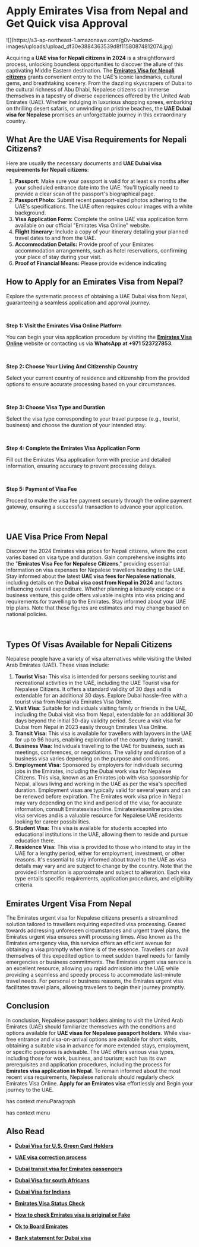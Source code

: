 <h1><strong>Apply Emirates Visa from Nepal and Get Quick visa Approval</strong></h1>
![](https://s3-ap-northeast-1.amazonaws.com/g0v-hackmd-images/uploads/upload_df30e3884363539d8f11580874812074.jpg)
<p><span style="font-weight: 400;">Acquiring a </span><strong>UAE visa for Nepali citizens in 2024</strong><span style="font-weight: 400;"> is a straightforward process, unlocking boundless opportunities to discover the allure of this captivating Middle Eastern destination. The </span><a href="https://www.emiratesvisaonline.com/emirates/nepal/nepal"><strong>Emirates Visa for Nepali citizens</strong></a><span style="font-weight: 400;"> grants convenient entry to the UAE's iconic landmarks, cultural gems, and breathtaking scenery. From the dazzling skyscrapers of Dubai to the cultural richness of Abu Dhabi, Nepalese citizens can immerse themselves in a tapestry of diverse experiences offered by the United Arab Emirates (UAE). Whether indulging in luxurious shopping sprees, embarking on thrilling desert safaris, or unwinding on pristine beaches, the </span><strong>UAE Dubai visa for Nepalese</strong><span style="font-weight: 400;"> promises an unforgettable journey in this extraordinary country.</span></p>
<h2><strong>What Are the UAE Visa Requirements for Nepali Citizens?</strong></h2>
<p><span style="font-weight: 400;">Here are usually the necessary documents and </span><strong>UAE Dubai visa requirements for Nepali citizens</strong><span style="font-weight: 400;">:</span></p>
<ol>
<li style="font-weight: 400;" aria-level="1"><strong>Passport:</strong><span style="font-weight: 400;"> Make sure your passport is valid for at least six months after your scheduled entrance date into the UAE. You'll typically need to provide a clear scan of the passport's biographical page.</span></li>
<li style="font-weight: 400;" aria-level="1"><strong>Passport Photo:</strong><span style="font-weight: 400;"> Submit recent passport-sized photos adhering to the UAE's specifications. The UAE often requires colour images with a white background.</span></li>
<li style="font-weight: 400;" aria-level="1"><strong>Visa Application Form:</strong><span style="font-weight: 400;"> Complete the online UAE visa application form available on our official "Emirates Visa Online" website.</span></li>
<li style="font-weight: 400;" aria-level="1"><strong>Flight Itinerary:</strong><span style="font-weight: 400;"> Include a copy of your itinerary detailing your planned travel dates to and from the UAE.</span></li>
<li style="font-weight: 400;" aria-level="1"><strong>Accommodation Details:</strong><span style="font-weight: 400;"> Provide proof of your Emirates accommodation arrangements, such as hotel reservations, confirming your place of stay during your visit.</span></li>
<li style="font-weight: 400;" aria-level="1"><strong>Proof of Financial Means:</strong><span style="font-weight: 400;"> Please provide evidence indicating&nbsp;</span></li>
</ol>
<h2><strong>How to Apply for an Emirates Visa from Nepal?</strong></h2>
<p><span style="font-weight: 400;">Explore the systematic process of obtaining a UAE Dubai visa from Nepal, guaranteeing a seamless application and approval journey.</span></p>
<p><span style="font-weight: 400;">&nbsp;</span></p>
<p><strong>Step 1: Visit the Emirates Visa Online Platform</strong></p>
<p><span style="font-weight: 400;">You can begin your visa application procedure by visiting the </span><a href="https://www.emiratesvisaonline.com/"><strong>Emirates Visa Online</strong></a><span style="font-weight: 400;"> website or contacting us via </span><strong>WhatsApp at +971 523727853.</strong></p>
<p><span style="font-weight: 400;">&nbsp;</span></p>
<p><strong>Step 2: Choose Your Living And Citizenship Country</strong></p>
<p><span style="font-weight: 400;">Select your current country of residence and citizenship from the provided options to ensure accurate processing based on your circumstances.</span></p>
<p><span style="font-weight: 400;">&nbsp;</span></p>
<p><strong>Step 3: Choose Visa Type and Duration</strong></p>
<p><span style="font-weight: 400;">Select the visa type corresponding to your travel purpose (e.g., tourist, business) and choose the duration of your intended stay.</span></p>
<p><span style="font-weight: 400;">&nbsp;</span></p>
<p><strong>Step 4: Complete the Emirates Visa Application Form</strong></p>
<p><span style="font-weight: 400;">Fill out the Emirates Visa application form with precise and detailed information, ensuring accuracy to prevent processing delays.</span></p>
<p><span style="font-weight: 400;">&nbsp;</span></p>
<p><strong>Step 5: Payment of Visa Fee</strong></p>
<p><span style="font-weight: 400;">Proceed to make the visa fee payment securely through the online payment gateway, ensuring a successful transaction to advance your application.</span></p>
<p><span style="font-weight: 400;">&nbsp;</span></p>
<h2><strong>UAE Visa Price From Nepal</strong></h2>
<p><span style="font-weight: 400;">Discover the 2024 Emirates visa prices for Nepali citizens, where the cost varies based on visa type and duration. Gain comprehensive insights into the "</span><strong>Emirates Visa Fee for Nepalese Citizens</strong><span style="font-weight: 400;">," providing essential information on visa expenses for Nepalese travellers heading to the UAE. Stay informed about the latest </span><strong>UAE visa fees for Nepalese nationals</strong><span style="font-weight: 400;">, including details on the </span><strong>Dubai visa cost from Nepal in 2024</strong><span style="font-weight: 400;"> and factors influencing overall expenditure. Whether planning a leisurely escape or a business venture, this guide offers valuable insights into visa pricing and requirements for travelling to the Emirates. Stay informed about your UAE trip plans. Note that these figures are estimates and may change based on national policies.</span></p>
<p>&nbsp;</p>
<h2><strong>Types Of Visas Available for Nepali Citizens</strong></h2>
<p><span style="font-weight: 400;">Nepalese people have a variety of visa alternatives while visiting the United Arab Emirates (UAE). These visas include:</span></p>
<ol>
<li style="font-weight: 400;" aria-level="1"><strong>Tourist Visa:</strong><span style="font-weight: 400;"> This visa is intended for persons seeking tourist and recreational activities in the UAE, including the UAE Tourist visa for Nepalese Citizens. It offers a standard validity of 30 days and is extendable for an additional 30 days. Explore Dubai hassle-free with a tourist visa from Nepal via Emirates Visa Online.</span></li>
<li style="font-weight: 400;" aria-level="1"><strong>Visit Visa:</strong><span style="font-weight: 400;"> Suitable for individuals visiting family or friends in the UAE, including the Dubai visit visa from Nepal, extendable for an additional 30 days beyond the initial 30-day validity period. Secure a visit visa for Dubai from Nepal in 2023 easily through Emirates Visa Online.</span></li>
<li style="font-weight: 400;" aria-level="1"><strong>Transit Visa:</strong><span style="font-weight: 400;"> This visa is available for travellers with layovers in the UAE for up to 96 hours, enabling exploration of the country during transit.</span></li>
<li style="font-weight: 400;" aria-level="1"><strong>Business Visa:</strong><span style="font-weight: 400;"> Individuals travelling to the UAE for business, such as meetings, conferences, or negotiations. The validity and duration of a business visa varies depending on the purpose and conditions.</span></li>
<li style="font-weight: 400;" aria-level="1"><strong>Employment Visa:</strong><span style="font-weight: 400;"> Sponsored by employers for individuals securing jobs in the Emirates, including the Dubai work visa for Nepalese Citizens. This visa, known as an Emirates job with visa sponsorship for Nepal, allows living and working in the UAE as per the visa's specified duration. Employment visas are typically valid for several years and can be renewed before expiration. The Emirates work visa price in Nepal may vary depending on the kind and period of the visa; for accurate information, consult Emiratesvisaonline. Emiratesvisaonline provides visa services and is a valuable resource for Nepalese UAE residents looking for career possibilities.</span></li>
<li style="font-weight: 400;" aria-level="1"><strong>Student Visa:</strong><span style="font-weight: 400;"> This visa is available for students accepted into educational institutions in the UAE, allowing them to reside and pursue education there.</span></li>
<li style="font-weight: 400;" aria-level="1"><strong>Residence Visa:</strong><span style="font-weight: 400;"> This visa is provided to those who intend to stay in the UAE for a lengthy period, either for employment, investment, or other reasons. It's essential to stay informed about travel to the UAE as visa details may vary and are subject to change by the country. Note that the provided information is approximate and subject to alteration. Each visa type entails specific requirements, application procedures, and eligibility criteria.</span></li>
</ol>
<h2><strong>Emirates Urgent Visa From Nepal</strong></h2>
<p><span style="font-weight: 400;">The Emirates urgent visa for Nepalese citizens presents a streamlined solution tailored to travellers requiring expedited visa processing. Geared towards addressing unforeseen circumstances and urgent travel plans, the Emirates urgent visa ensures swift processing times. Also known as the Emirates emergency visa, this service offers an efficient avenue for obtaining a visa promptly when time is of the essence. Travellers can avail themselves of this expedited option to meet sudden travel needs for family emergencies or business commitments. The Emirates urgent visa service is an excellent resource, allowing you rapid admission into the UAE while providing a seamless and speedy process to accommodate last-minute travel needs. For personal or business reasons, the Emirates urgent visa facilitates travel plans, allowing travellers to begin their journey promptly.</span></p>
<h2><strong>Conclusion</strong></h2>
<p><span style="font-weight: 400;">In conclusion, Nepalese passport holders aiming to visit the United Arab Emirates (UAE) should familiarize themselves with the conditions and options available for </span><strong>UAE visas for Nepalese passport holders</strong><span style="font-weight: 400;">. While visa-free entrance and visa-on-arrival options are available for short visits, obtaining a suitable visa in advance for more extended stays, employment, or specific purposes is advisable. The UAE offers various visa types, including those for work, business, and tourism; each has its own prerequisites and application procedures, including the process for </span><strong>Emirates visa application in Nepal</strong><span style="font-weight: 400;">. To remain informed about the most recent visa requirements, Nepalese nationals should regularly check Emirates Visa Online. </span><strong>Apply for an Emirates visa</strong><span style="font-weight: 400;"> effortlessly and Begin your journey to the UAE.</span></p>
<p><span style="font-weight: 400;">has context menuParagraph</span></p>
<p><span style="font-weight: 400;">has context menu</span></p>
<h2><strong>Also Read</strong></h2>
<ul>
<li aria-level="1"><a href="https://www.emiratesvisaonline.com/visas/emirates-visa-for-us-green-card-holders"><strong>Dubai Visa for U.S. Green Card Holders</strong></a></li>
</ul>
<ul>
<li aria-level="1"><a href="https://www.emiratesvisaonline.com/visas/uae-visa-corrections"><strong>UAE visa correction process</strong></a></li>
</ul>
<ul>
<li aria-level="1"><a href="https://www.emiratesvisaonline.com/visas/dubai-transit-visa-for-emirates-passengers"><strong>Dubai transit visa for Emirates passengers</strong></a></li>
</ul>
<ul>
<li aria-level="1"><a href="https://www.emiratesvisaonline.com/emirates/south-africa/south-africa"><strong>Dubai Visa for south Africans</strong></a></li>
</ul>
<ul>
<li aria-level="1"><a href="https://www.emiratesvisaonline.com/emirates/india/india"><strong>Dubai Visa for Indians</strong></a></li>
</ul>
<ul>
<li aria-level="1"><a href="https://www.emiratesvisaonline.com/emirates-visa-status"><strong>Emirates Visa Status Check</strong></a><strong>&nbsp;</strong></li>
</ul>
<ul>
<li aria-level="1"><a href="https://www.emiratesvisaonline.com/visas/how-to-check-if-your-emirates-visa-is-original-or-fake"><strong>How to check Emirates visa is original or Fake</strong></a></li>
</ul>
<ul>
<li aria-level="1"><a href="https://www.emiratesvisaonline.com/visas/ok-to-board-everything-you-need-to-know-about-otb-for-emirates-visa"><strong>Ok to Board Emirates</strong></a></li>
</ul>
<ul>
<li aria-level="1"><a href="https://www.emiratesvisaonline.com/visas/do-i-need-bank-statement-for-emirates-visa-while-applying-through-emirates-visa-online"><strong>Bank statement for Dubai visa</strong></a></li>
</ul>
<p>&nbsp;</p>